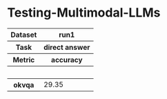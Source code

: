 # Testing-Multimodal-LLMs

<style type="text/css">
#T_916fd th {
  font-weight: bold;
  border-bottom: 1px solid black;
}
</style>
<table id="T_916fd">
  <thead>
    <tr>
      <th class="index_name level0" >Dataset</th>
      <th id="T_916fd_level0_col0" class="col_heading level0 col0"  style="border-bottom: 1px solid black;">run1</th>
    </tr>
    <tr>
      <th class="index_name level1" >Task</th>
      <th id="T_916fd_level1_col0" class="col_heading level1 col0" >direct answer</th>
    </tr>
    <tr>
      <th class="index_name level2" >Metric</th>
      <th id="T_916fd_level2_col0" class="col_heading level2 col0" >accuracy</th>
    </tr>
    <tr>
      <th class="index_name level0" ></th>
      <th class="blank col0" >&nbsp;</th>
    </tr>
  </thead>
  <tbody>
    <tr>
      <th id="T_916fd_level0_row0" class="row_heading level0 row0" >okvqa</th>
      <td id="T_916fd_row0_col0" class="data row0 col0" >29.35</td>
    </tr>
  </tbody>
</table>
